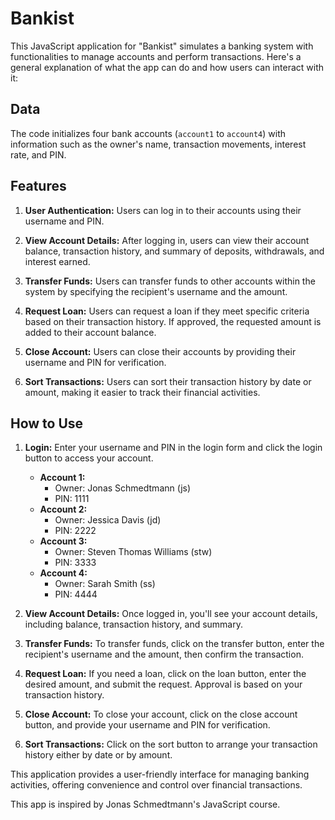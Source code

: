 # Bankist

This JavaScript application for "Bankist" simulates a banking system with functionalities to manage accounts and perform transactions. Here's a general explanation of what the app can do and how users can interact with it:

## Data

The code initializes four bank accounts (`account1` to `account4`) with information such as the owner's name, transaction movements, interest rate, and PIN.

## Features

1. **User Authentication:** Users can log in to their accounts using their username and PIN.

2. **View Account Details:** After logging in, users can view their account balance, transaction history, and summary of deposits, withdrawals, and interest earned.

3. **Transfer Funds:** Users can transfer funds to other accounts within the system by specifying the recipient's username and the amount.

4. **Request Loan:** Users can request a loan if they meet specific criteria based on their transaction history. If approved, the requested amount is added to their account balance.

5. **Close Account:** Users can close their accounts by providing their username and PIN for verification.

6. **Sort Transactions:** Users can sort their transaction history by date or amount, making it easier to track their financial activities.

## How to Use

1. **Login:** Enter your username and PIN in the login form and click the login button to access your account.

   - **Account 1:**
     - Owner: Jonas Schmedtmann (js)
     - PIN: 1111
   - **Account 2:**
     - Owner: Jessica Davis (jd)
     - PIN: 2222
   - **Account 3:**
     - Owner: Steven Thomas Williams (stw)
     - PIN: 3333
   - **Account 4:**
     - Owner: Sarah Smith (ss)
     - PIN: 4444

2. **View Account Details:** Once logged in, you'll see your account details, including balance, transaction history, and summary.

3. **Transfer Funds:** To transfer funds, click on the transfer button, enter the recipient's username and the amount, then confirm the transaction.

4. **Request Loan:** If you need a loan, click on the loan button, enter the desired amount, and submit the request. Approval is based on your transaction history.

5. **Close Account:** To close your account, click on the close account button, and provide your username and PIN for verification.

6. **Sort Transactions:** Click on the sort button to arrange your transaction history either by date or by amount.

This application provides a user-friendly interface for managing banking activities, offering convenience and control over financial transactions.

This app is inspired by Jonas Schmedtmann's JavaScript course.

